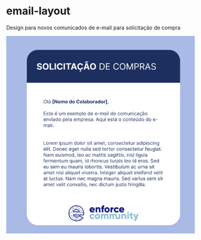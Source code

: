 # email-layout

Design para novos comunicados de e-mail para solicitação de compra 

![Design escolhido](img/solicitação%20de%20compras.png)

